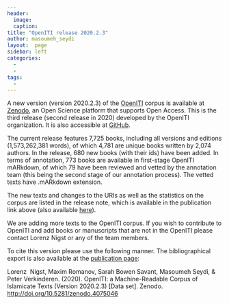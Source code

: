 ```yaml
---
header:
  image: 
  caption: 
title: "OpenITI release 2020.2.3"			
author: masoumeh_seydi		
layout:	 page
sidebar: left
categories:
  - 
  - 
tags:
  - 
---
```





A new version (version 2020.2.3) of the [OpenITI](https://github.com/OpenITI) corpus is available at [Zenodo](https://zenodo.org/record/4075046), an Open Science platform that supports Open Access. This is the third release (second release in 2020) developed by the OpenITI organization. It is also accessible at [GitHub](https://github.com/OpenITI/RELEASE).



The current release features 7,725 books, including all versions and editions (1,573,262,381 words), of which 4,781 are unique books written by 2,074  authors. In the release, 680 new books (with their ids) have been added. In terms of annotation, 773 books are available in first-stage OpenITI mARkdown, of which 79 have been reviewed and vetted by the annotation team (this being the second stage of our annotation process). The vetted texts have .mARkdown extension.



The new texts and changes to the URIs as well as the statistics on the corpus are listed in the release note, which is available in the publication link above (also available [here](https://github.com/OpenITI/RELEASE/blob/master/OpenITI_release-note_2020-2-3.pdf)).



We are adding more texts to the OpenITI corpus. If you wish to contribute to OpenITI and add books or manuscripts that are not in the OpenITI please contact Lorenz Nigst or any of the team members.



To cite this version please use the following manner. The bibliographical export is also available at the [publication page](https://zenodo.org/record/3891466):



Lorenz  Nigst, Maxim Romanov, Sarah Bowen Savant, Masoumeh Seydi, & Peter Verkinderen. (2020). OpenITI: a Machine-Readable Corpus of Islamicate Texts (Version 2020.2.3) \[Data set\]. Zenodo. http://doi.org/10.5281/zenodo.4075046

































